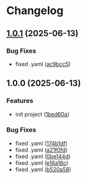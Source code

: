 # Changelog

## [1.0.1](https://github.com/FlapiBusiness/flapi-hub-nats/compare/v1.0.0...v1.0.1) (2025-06-13)


### Bug Fixes

* fixed .yaml ([ac9bcc5](https://github.com/FlapiBusiness/flapi-hub-nats/commit/ac9bcc53b235d5d98e2eef0c3d9a86f4803f457d))

## 1.0.0 (2025-06-13)


### Features

* init project ([1bed60a](https://github.com/FlapiBusiness/flapi-hub-nats/commit/1bed60ad904dcfed5ed8048455014ab527968385))


### Bug Fixes

* fixed .yaml ([174b1df](https://github.com/FlapiBusiness/flapi-hub-nats/commit/174b1df15cc90e73cf83264f066416459fac4da4))
* fixed .yaml ([a21f0fd](https://github.com/FlapiBusiness/flapi-hub-nats/commit/a21f0fdabe623ba3725dfd3509f69b837cc7d4ca))
* fixed .yaml ([0be144d](https://github.com/FlapiBusiness/flapi-hub-nats/commit/0be144dea18d4f5ba5e1e0ff94aff52dc0b9de77))
* fixed .yaml ([e16a16c](https://github.com/FlapiBusiness/flapi-hub-nats/commit/e16a16cf9d7582733c3ca9c159b71fc8ca6e389e))
* fixed .yaml ([b520a58](https://github.com/FlapiBusiness/flapi-hub-nats/commit/b520a5850d8d92224daaea694627b4f1b721b964))

